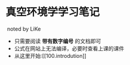 # 真空环境学学习笔记

​	noted by LiKe

- 只需要阅读 **带有数字编号** 的文档即可
- 公式在网站上无法编译，必要时查看上课的课件
- 从这里开始:[[100.introdution]]

